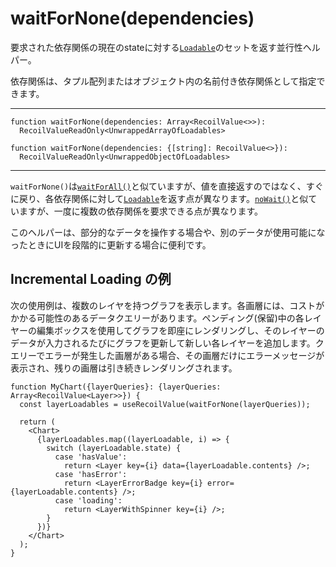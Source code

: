 # waitForNone(dependencies)

要求された依存関係の現在のstateに対する[`Loadable`](https://qiita.com/Daichi44/items/812aa5ebf149c849e108)のセットを返す並行性ヘルパー。​

依存関係は、タプル配列またはオブジェクト内の名前付き依存関係として指定できます。

***

```React
function waitForNone(dependencies: Array<RecoilValue<>>):
  RecoilValueReadOnly<UnwrappedArrayOfLoadables>
```

```React
function waitForNone(dependencies: {[string]: RecoilValue<>}):
  RecoilValueReadOnly<UnwrappedObjectOfLoadables>
```

***

​`waitForNone()`は[`waitForAll()`](https://qiita.com/Daichi44/items/b929ff5376d0672dafa0)と似ていますが、値を直接返すのではなく、すぐに戻り、各依存関係に対して[`Loadable`](https://qiita.com/Daichi44/items/812aa5ebf149c849e108)を返す点が異なります。​[`noWait()`](https://qiita.com/Daichi44/items/ca11fcef04d764ef13a8)と似ていますが、一度に複数の依存関係を要求できる点が異なります。

​このヘルパーは、部分的なデータを操作する場合や、別のデータが使用可能になったときにUIを段階的に更新する場合に便利です。

## Incremental Loading の例
​次の使用例は、複数のレイヤを持つグラフを表示します。​各画層には、コストがかかる可能性のあるデータクエリーがあります。​ペンディング(保留)中の各レイヤーの編集ボックスを使用してグラフを即座にレンダリングし、そのレイヤーのデータが入力されるたびにグラフを更新して新しい各レイヤーを追加します。​クエリーでエラーが発生した画層がある場合、その画層だけにエラーメッセージが表示され、残りの画層は引き続きレンダリングされます。

```React
function MyChart({layerQueries}: {layerQueries: Array<RecoilValue<Layer>>}) {
  const layerLoadables = useRecoilValue(waitForNone(layerQueries));

  return (
    <Chart>
      {layerLoadables.map((layerLoadable, i) => {
        switch (layerLoadable.state) {
          case 'hasValue':
            return <Layer key={i} data={layerLoadable.contents} />;
          case 'hasError':
            return <LayerErrorBadge key={i} error={layerLoadable.contents} />;
          case 'loading':
            return <LayerWithSpinner key={i} />;
        }
      })}
    </Chart>
  );
}
```
